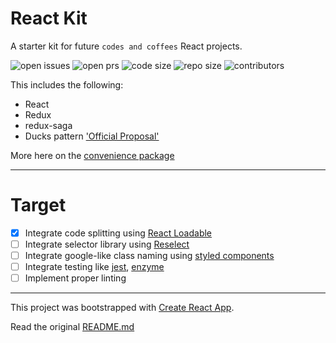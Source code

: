 # React Kit

A starter kit for future `codes and coffees` React projects.

![open issues](https://img.shields.io/github/issues/codesandcoffees/react-kit.svg?style=for-the-badge)
![open prs](https://img.shields.io/github/issues-pr/codesandcoffees/react-kit.svg?style=for-the-badge)
![code size](https://img.shields.io/github/languages/code-size/codesandcoffees/react-kit.svg?style=for-the-badge)
![repo size](https://img.shields.io/github/repo-size/codesandcoffees/react-kit.svg?style=for-the-badge)
![contributors](https://img.shields.io/github/contributors/codesandcoffees/react-kit.svg?style=for-the-badge)

This includes the following:
- React
- Redux
- redux-saga
- Ducks pattern ['Official Proposal'](https://github.com/erikras/ducks-modular-redux)

More here on the [convenience package](https://github.com/codesandcoffees/react-pkg)

<!-- # ESLint -->
<!-- VS Code users can at least follow [this](https://www.youtube.com/watch?v=cMrDePs86Uo) -->
---

# Target
- [x] Integrate code splitting using [React Loadable](https://github.com/thejameskyle/react-loadable)
- [ ] Integrate selector library using [Reselect](https://github.com/reactjs/reselect)
- [ ] Integrate google-like class naming using [styled components](https://github.com/styled-components/styled-components)
- [ ] Integrate testing like [jest](https://codesandcoffees.github.io/react-kit/#/), [enzyme](https://github.com/airbnb/enzyme)
- [ ] Implement proper linting

---

This project was bootstrapped with [Create React App](https://github.com/facebookincubator/create-react-app).

Read the original [README.md](/README-original.md)
